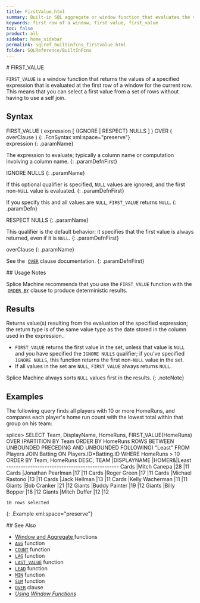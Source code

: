 ```yaml
---
title: FirstValue.html
summary: Built-in SQL aggregate or window function that evaluates the value of an expression from the first row of a window partition.
keywords: first row of a window, first value, first_value
toc: false
product: all
sidebar: home_sidebar
permalink: sqlref_builtinfcns_firstvalue.html
folder: SQLReference/BuiltInFcns
---
```

<section>
<div class="TopicContent" data-swiftype-index="true" markdown="1">
# FIRST_VALUE

`FIRST_VALUE` is a window function that returns the values of a
specified expression that is evaluated at the first row of a window for
the current row. This means that you can select a first value from a set
of rows without having to use a self join.

## Syntax

<div class="fcnWrapperWide" markdown="1">
    FIRST_VALUE ( expression [ {IGNORE | RESPECT} NULLS ] ) OVER ( overClause )
{: .FcnSyntax xml:space="preserve"}

</div>
<div class="paramList" markdown="1">
expression
{: .paramName}

The expression to evaluate; typically a column name or computation
involving a column name.
{: .paramDefnFirst}

IGNORE NULLS
{: .paramName}

If this optional qualifier is specified, `NULL` values are ignored, and
the first non-`NULL` value is evaluated.
{: .paramDefnFirst}

If you specify this and all values are `NULL`, `FIRST_VALUE` returns
`NULL`.
{: .paramDefn}

RESPECT NULLS
{: .paramName}

This qualifier is the default behavior: it specifies that the first
value is always returned, even if it is `NULL`.
{: .paramDefnFirst}

overClause
{: .paramName}

See the &nbsp;[`OVER`](sqlref_clauses_over.html) clause documentation.
{: .paramDefnFirst}

</div>
## Usage Notes

Splice Machine recommends that you use the `FIRST_VALUE` function with
the &nbsp;[`ORDER BY`](sqlref_clauses_orderby.html) clause to produce
deterministic results.

## Results

Returns value(s) resulting from the evaluation of the specified
expression; the return type is of the same value type as the date stored
in the column used in the expression..

* `FIRST_VALUE` returns the first value in the set, unless that value is
  `NULL` and you have specified the `IGNORE NULLS` qualifier; if you've
  specified `IGNORE NULLS`, this function returns the first
  non-`NULL` value in the set.
* If all values in the set are `NULL`, `FIRST_VALUE` always returns
  `NULL`.

Splice Machine always sorts `NULL` values first in the results.
{: .noteNote}

## Examples

The following query finds all players with 10 or more HomeRuns, and
compares each player's home run count with the lowest total within that
group on his team:

<div class="preWrapper" markdown="1">
    splice> SELECT Team, DisplayName, HomeRuns,
       FIRST_VALUE(HomeRuns) OVER (PARTITION BY Team ORDER BY HomeRuns
            ROWS BETWEEN UNBOUNDED PRECEDING AND UNBOUNDED FOLLOWING) "Least"
       FROM Players JOIN Batting ON Players.ID=Batting.ID
       WHERE HomeRuns > 10
       ORDER BY Team, HomeRuns DESC;
    TEAM     |DISPLAYNAME             |HOMER&|Least
    -----------------------------------------------
    Cards    |Mitch Canepa            |28    |11
    Cards    |Jonathan Pearlman       |17    |11
    Cards    |Roger Green             |17    |11
    Cards    |Michael Rastono         |13    |11
    Cards    |Jack Hellman            |13    |11
    Cards    |Kelly Wacherman         |11    |11
    Giants   |Bob Cranker             |21    |12
    Giants   |Buddy Painter           |19    |12
    Giants   |Billy Bopper            |18    |12
    Giants   |Mitch Duffer            |12    |12

    10 rows selected
{: .Example xml:space="preserve"}

</div>
## See Also

* [Window and Aggregate
  ](sqlref_builtinfcns_windowfcnsintro.html)functions
* [`AVG`](sqlref_builtinfcns_avg.html) function
* [`COUNT`](sqlref_builtinfcns_count.html) function
* [`LAG`](sqlref_builtinfcns_lag.html) function
* [`LAST_VALUE`](sqlref_builtinfcns_lastvalue.html) function
* [`LEAD`](sqlref_builtinfcns_lead.html) function
* [`MIN`](sqlref_builtinfcns_min.html) function
* [`SUM`](sqlref_builtinfcns_sum.html) function
* [`OVER`](sqlref_clauses_over.html) clause
* *[Using Window Functions](developers_fundamentals_windowfcns.html)*

</div>
</section>
